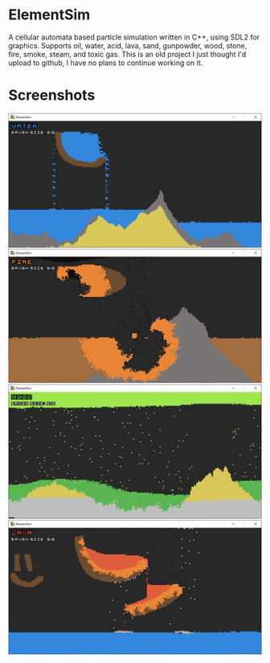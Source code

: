# ElementSim

A cellular automata based particle simulation written in C++, using SDL2 for graphics. Supports oil, water, acid, lava, sand, gunpowder, wood, stone, fire, smoke, steam, and toxic gas. This is an old project I just thought I'd upload to github, I have no plans to continue working on it.

# Screenshots

![alt text](https://github.com/frozein/ElementSim/blob/master/screenshots/1.PNG?raw=true)
![alt text](https://github.com/frozein/ElementSim/blob/master/screenshots/2.PNG?raw=true)
![alt text](https://github.com/frozein/ElementSim/blob/master/screenshots/3.PNG?raw=true)
![alt text](https://github.com/frozein/ElementSim/blob/master/screenshots/4.PNG?raw=true)
